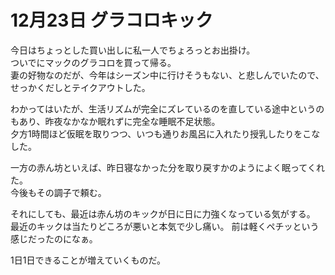 # 12月23日 グラコロキック

今日はちょっとした買い出しに私一人でちょろっとお出掛け。  
ついでにマックのグラコロを買って帰る。  
妻の好物なのだが、今年はシーズン中に行けそうもない、と悲しんでいたので、せっかくだしとテイクアウトした。

わかってはいたが、生活リズムが完全にズレているのを直している途中というのもあり、昨夜なかなか眠れずに完全な睡眠不足状態。  
夕方1時間ほど仮眠を取りつつ、いつも通りお風呂に入れたり授乳したりをこなした。

一方の赤ん坊といえば、昨日寝なかった分を取り戻すかのようによく眠ってくれた。  
今後もその調子で頼む。

それにしても、最近は赤ん坊のキックが日に日に力強くなっている気がする。  
最近のキックは当たりどころが悪いと本気で少し痛い。
前は軽くペチッという感じだったのになぁ。

1日1日できることが増えていくものだ。
